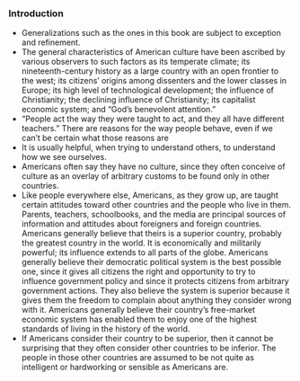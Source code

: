### Introduction
 *  Generalizations such as the ones in this book are subject to exception and refinement.
 *  The general characteristics of American culture have been ascribed by various observers to such factors as its temperate climate; its nineteenth-century history as a large country with an open frontier to the west; its citizens’ origins among dissenters and the lower classes in Europe; its high level of technological development; the influence of Christianity; the declining influence of Christianity; its capitalist economic system; and “God’s benevolent attention.”
 * “People act the way they were taught to act, and they all have different teachers.” There are reasons for the way people behave, even if we can’t be certain what those reasons are
 * It is usually helpful, when trying to understand others, to understand how we see ourselves.
 * Americans often say they have no culture, since they often conceive of culture as an overlay of arbitrary customs to be found only in other countries.
 * Like people everywhere else, Americans, as they grow up, are taught certain attitudes toward other countries and the people who live in them. Parents, teachers, schoolbooks, and the media are principal sources of information and attitudes about foreigners and foreign countries. Americans generally believe that theirs is a superior country, probably the greatest country in the world. It is economically and militarily powerful; its influence extends to all parts of the globe. Americans generally believe their democratic political system is the best possible one, since it gives all citizens the right and opportunity to try to influence government policy and since it protects citizens from arbitrary government actions. They also believe the system is superior because it gives them the freedom to complain about anything they consider wrong with it. Americans generally believe their country’s free-market economic system has enabled them to enjoy one of the highest standards of living in the history of the world.
 * If Americans consider their country to be superior, then it cannot be surprising that they often consider other countries to be inferior. The people in those other countries are assumed to be not quite as intelligent or hardworking or sensible as Americans are.
